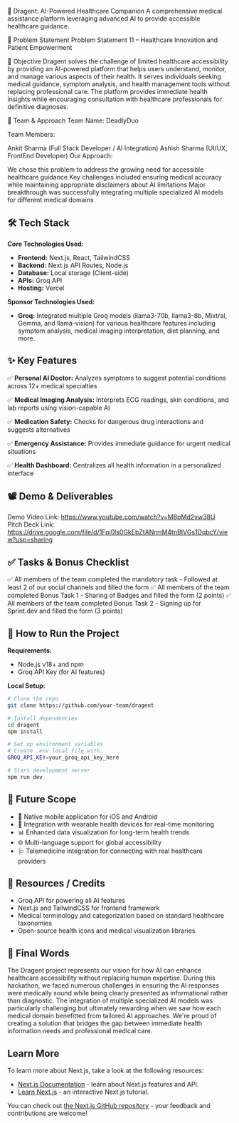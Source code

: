 

🚀 Dragent: AI-Powered Healthcare Companion
A comprehensive medical assistance platform leveraging advanced AI to provide accessible healthcare guidance.

📌 Problem Statement
Problem Statement 11 – Healthcare Innovation and Patient Empowerment

🎯 Objective
Dragent solves the challenge of limited healthcare accessibility by providing an AI-powered platform that helps users understand, monitor, and manage various aspects of their health. It serves individuals seeking medical guidance, symptom analysis, and health management tools without replacing professional care. The platform provides immediate health insights while encouraging consultation with healthcare professionals for definitive diagnoses.


🧠 Team & Approach
Team Name: DeadlyDuo

Team Members:

Ankit Sharma (Full Stack Developer / AI Integration)
Ashish Sharma (UI/UX, FrontEnd Developer)
Our Approach:

We chose this problem to address the growing need for accessible healthcare guidance
Key challenges included ensuring medical accuracy while maintaining appropriate disclaimers about AI limitations
Major breakthrough was successfully integrating multiple specialized AI models for different medical domains


## 🛠️ Tech Stack
**Core Technologies Used:**
- **Frontend:** Next.js, React, TailwindCSS
- **Backend:** Next.js API Routes, Node.js
- **Database:** Local storage (Client-side)
- **APIs:** Groq API
- **Hosting:** Vercel

**Sponsor Technologies Used:**
- **Groq:** Integrated multiple Groq models (llama3-70b, llama3-8b, Mixtral, Gemma, and llama-vision) for various healthcare features including symptom analysis, medical imaging interpretation, diet planning, and more.

## ✨ Key Features
✅ **Personal AI Doctor:** Analyzes symptoms to suggest potential conditions across 12+ medical specialties

✅ **Medical Imaging Analysis:** Interprets ECG readings, skin conditions, and lab reports using vision-capable AI

✅ **Medication Safety:** Checks for dangerous drug interactions and suggests alternatives 


✅ **Emergency Assistance:** Provides immediate guidance for urgent medical situations

✅ **Health Dashboard:** Centralizes all health information in a personalized interface

## 📽️ Demo & Deliverables
Demo Video Link: https://www.youtube.com/watch?v=M8pMd2vw38U
Pitch Deck Link: https://drive.google.com/file/d/1Fpi0ls0GkEbZtANrmM4tnBIVGs1DqbcY/view?usp=sharing

## ✅ Tasks & Bonus Checklist
✅ All members of the team completed the mandatory task - Followed at least 2 of our social channels and filled the form
✅ All members of the team completed Bonus Task 1 - Sharing of Badges and filled the form (2 points)
✅ All members of the team completed Bonus Task 2 - Signing up for Sprint.dev and filled the form (3 points)

## 🧪 How to Run the Project
**Requirements:**
- Node.js v18+ and npm
- Groq API Key (for AI features)

**Local Setup:**
```bash
# Clone the repo
git clone https://github.com/your-team/dragent

# Install dependencies
cd dragent
npm install

# Set up environment variables
# Create .env.local file with:
GROQ_API_KEY=your_groq_api_key_here

# Start development server
npm run dev
```

## 🧬 Future Scope
- 📱 Native mobile application for iOS and Android
- 🔄 Integration with wearable health devices for real-time monitoring
- 📊 Enhanced data visualization for long-term health trends
- 🌐 Multi-language support for global accessibility
- 🩺 Telemedicine integration for connecting with real healthcare providers

## 📎 Resources / Credits
- Groq API for powering all AI features
- Next.js and TailwindCSS for frontend framework
- Medical terminology and categorization based on standard healthcare taxonomies
- Open-source health icons and medical visualization libraries

## 🏁 Final Words
The Dragent project represents our vision for how AI can enhance healthcare accessibility without replacing human expertise. During this hackathon, we faced numerous challenges in ensuring the AI responses were medically sound while being clearly presented as informational rather than diagnostic. The integration of multiple specialized AI models was particularly challenging but ultimately rewarding when we saw how each medical domain benefitted from tailored AI approaches. We're proud of creating a solution that bridges the gap between immediate health information needs and professional medical care.

## Learn More

To learn more about Next.js, take a look at the following resources:

- [Next.js Documentation](https://nextjs.org/docs) - learn about Next.js features and API.
- [Learn Next.js](https://nextjs.org/learn) - an interactive Next.js tutorial.

You can check out [the Next.js GitHub repository](https://github.com/vercel/next.js) - your feedback and contributions are welcome!
